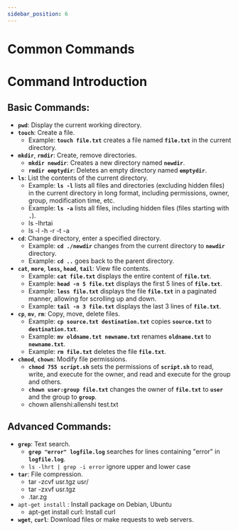 ```yaml
---
sidebar_position: 6
---
```


# Common Commands

# **Command Introduction**

## **Basic Commands:**

- **`pwd`**: Display the current working directory.
- **`touch`**: Create a file.
    - Example: **`touch file.txt`** creates a file named **`file.txt`** in the current directory.
- **`mkdir`**, **`rmdir`**: Create, remove directories.
    - **`mkdir newdir`**: Creates a new directory named **`newdir`**.
    - **`rmdir emptydir`**: Deletes an empty directory named **`emptydir`**.
- **`ls`**: List the contents of the current directory.
    - Example: **`ls -l`** lists all files and directories (excluding hidden files) in the current directory in long format, including permissions, owner, group, modification time, etc.
    - Example: **`ls -a`** lists all files, including hidden files (files starting with **`.`**).
    - ls -lhrtai
    - ls -l -h -r -t -a
- **`cd`**: Change directory, enter a specified directory.
    - Example: **`cd ./newdir`** changes from the current directory to **`newdir`** directory.
    - Example: **`cd ..`** goes back to the parent directory.
- **`cat`**, **`more`**, **`less`, `head`**, **`tail`**: View file contents.
    - Example: **`cat file.txt`** displays the entire content of **`file.txt`**.
    - Example: **`head -n 5 file.txt`** displays the first 5 lines of **`file.txt`**.
    - Example: **`less file.txt`** displays the file **`file.txt`** in a paginated manner, allowing for scrolling up and down.
    - Example: **`tail -n 3 file.txt`** displays the last 3 lines of **`file.txt`**.
- **`cp`**, **`mv`**, **`rm`**: Copy, move, delete files.
    - Example: **`cp source.txt destination.txt`** copies **`source.txt`** to **`destination.txt`**.
    - Example: **`mv oldname.txt newname.txt`** renames **`oldname.txt`** to **`newname.txt`**.
    - Example: **`rm file.txt`** deletes the file **`file.txt`**.
- **`chmod`**, **`chown`**: Modify file permissions.
    - **`chmod 755 script.sh`** sets the permissions of **`script.sh`** to read, write, and execute for the owner, and read and execute for the group and others.
    - **`chown user:group file.txt`** changes the owner of **`file.txt`** to **`user`** and the group to **`group`**.
    - chown allenshi:allenshi test.txt

## **Advanced Commands:**

- **`grep`**: Text search.
    - **`grep "error" logfile.log`** searches for lines containing "error" in **`logfile.log`**.
    - `ls -lhrt | grep -i error` ignore upper and lower case
- **`tar`**: File compression.
    - tar -zcvf usr.tgz usr/
    - tar -zxvf usr.tgz
    - .tar.zg
- `apt-get install` : Install package on Debian, Ubuntu
    - apt-get install curl: Install curl
- **`wget`**, **`curl`**: Download files or make requests to web servers.
